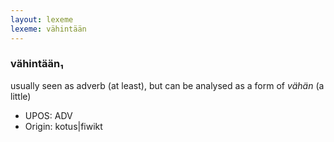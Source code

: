 ```yaml
---
layout: lexeme
lexeme: vähintään
---
```


###  vähintään₁

usually seen as adverb (at least), but can be analysed as a form of *vähän* (a little)
* UPOS:  ADV
* Origin:  kotus|fiwikt

